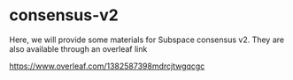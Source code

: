 # consensus-v2

Here, we will provide some materials for Subspace consensus v2. They are also available through an overleaf link

https://www.overleaf.com/1382587398mdrcjtwgqcgc
